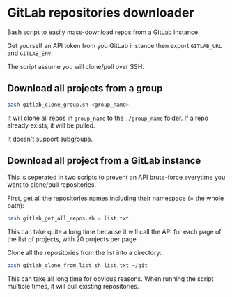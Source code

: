 # GitLab repositories downloader

Bash script to easily mass-download repos from a GitLab instance.

Get yourself an API token from you GitLab instance then export `GITLAB_URL` and `GITLAB_ENV`.

The script assume you will clone/pull over SSH.

## Download all projects from a group

```sh
bash gitlab_clone_group.sh <group_name>
```

It will clone all repos in `group_name` to the `./group_name` folder. If a repo already exists, it will be pulled.

It doesn't support subgroups.

## Download all project from a GitLab instance

This is seperated in two scripts to prevent an API brute-force everytime you want to clone/pull repositories.

First, get all the repositories names including their namespace (= the whole path):

```sh
bash gitlab_get_all_repos.sh > list.txt
```

This can take quite a long time because it will call the API for each page of the list of projects, with 20 projects per page.

Clone all the repositories from the list into a directory:

```sh
bash gitlab_clone_from_list.sh list.txt ~/git
```

This can take all long time for obvious reasons. When running the script multiple times, it will pull existing repositories.
